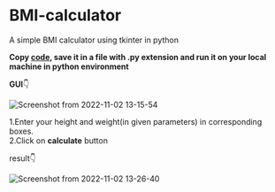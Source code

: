 # BMI-calculator
A simple BMI calculator using tkinter in python

**Copy [code](https://github.com/MahimaRamireddy/BMI-calculator/blob/main/BMI-Calculator.py), save it in a file with .py extension and run it on your local machine in python environment**

**GUI**:point_down:

![Screenshot from 2022-11-02 13-15-54](https://user-images.githubusercontent.com/106462040/199430976-9f656ef4-b77a-4d1b-b932-4e1503bb826b.png)

1.Enter your height and weight(in given parameters) in corresponding boxes.</br>2.Click on **calculate** button

result:point_down:


![Screenshot from 2022-11-02 13-26-40](https://user-images.githubusercontent.com/106462040/199431834-293d1ed7-1351-4df5-8158-235fbe8457b9.png)


